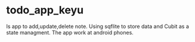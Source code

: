 # todo_app_keyu

Is app to add,update,delete note.
Using sqflite to store data and Cubit as a state managment.
The app work at android phones.
